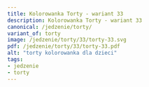 ```yaml
---
title: Kolorowanka Torty - wariant 33
description: Kolorowanka Torty - wariant 33
canonical: /jedzenie/torty/
variant_of: torty
image: /jedzenie/torty/33/torty-33.svg
pdf: /jedzenie/torty/33/torty-33.pdf
alt: "torty kolorowanka dla dzieci"
tags:
- jedzenie
- torty
---
```

